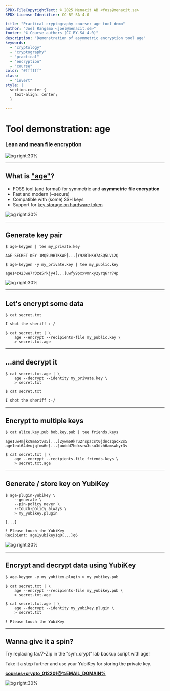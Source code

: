 ```yaml
---
SPDX-FileCopyrightText: © 2025 Menacit AB <foss@menacit.se>
SPDX-License-Identifier: CC-BY-SA-4.0

title: "Practical cryptography course: age tool demo"
author: "Joel Rangsmo <joel@menacit.se>"
footer: "© Course authors (CC BY-SA 4.0)"
description: "Demonstration of asymmetric encryption tool age"
keywords:
  - "cryptology"
  - "cryptography"
  - "practical"
  - "encryption"
  - "course"
color: "#ffffff"
class:
  - "invert"
style: |
  section.center {
    text-align: center;
  }

---
```

<!-- _footer: "%ATTRIBUTION_PREFIX% Jonathan Miske (CC BY-SA 2.0)" -->
# Tool demonstration: age
### Lean and mean file encryption

![bg right:30%](images/22-silo.jpg)

---
<!-- _footer: "%ATTRIBUTION_PREFIX% Jonathan Miske (CC BY-SA 2.0)" -->
## What is ["age"](https://age-encryption.org/)?
- FOSS tool (and format) for symmetric and **asymmetric file encryption**
- Fast and modern (\~secure)
- Compatible with (some) SSH keys
- Support for [key storage on hardware token](https://github.com/str4d/age-plugin-yubikey)

![bg right:30%](images/22-silo.jpg)

---
<!-- _footer: "%ATTRIBUTION_PREFIX% Stig Nygaard (CC BY 2.0)" -->
## Generate key pair
```
$ age-keygen | tee my_private.key

AGE-SECRET-KEY-1MQ5U9HTKKAP[...]Y92RTHKH7ASQ5LVL2Q
```

```
$ age-keygen -y my_private.key | tee my_public.key

age14z423we7r3ze5rkjy4[...]uwfy9pxxvmnxy2yrq6rr74p
```

![bg right:30%](images/22-grey_heron.jpg)

---
## Let's encrypt some data
```
$ cat secret.txt

I shot the sheriff :-/
```

```
$ cat secret.txt | \
	age --encrypt --recipients-file my_public.key \
	> secret.txt.age
```

---
## ...and decrypt it
```
$ cat secret.txt.age | \
	age --decrypt --identity my_private.key \
	> secret.txt
```

```
$ cat secret.txt

I shot the sheriff :-/
```

---
## Encrypt to multiple keys
```
$ cat alice.key.pub bob.key.pub | tee friends.keys

age1uw4mjkc9ma5tvs5[...]2ywm69kru2rspacst0jdnczqacx2s5
age1eut64dvujqfmw6e[...]uuddd7hdxsrw3csu3dzh6amswhyr3v
```

```
$ cat secret.txt | \
	age --encrypt --recipients-file friends.keys \
	> secret.txt.age
```

---
<!-- _footer: "%ATTRIBUTION_PREFIX% Yubinerd (CC BY-SA 4.0)" -->
## Generate / store key on YubiKey
```
$ age-plugin-yubikey \
	--generate \
	--pin-policy never \
	--touch-policy always \
	> my_yubikey.plugin

[...]

! Please touch the YubiKey
Recipient: age1yubikey1q0[...]q6
```

![bg right:30%](images/22-yubikey.jpg)

---
## Encrypt and decrypt data using YubiKey
```
$ age-keygen -y my_yubikey.plugin > my_yubikey.pub

$ cat secret.txt | \
	age --encrypt --recipients-file my_yubikey.pub \
	> secret.txt.age
```

```
$ cat secret.txt.age | \
	age --decrypt --identity my_yubikey.plugin \
	> secret.txt
	
! Please touch the YubiKey
```

---
<!-- _footer: "%ATTRIBUTION_PREFIX% Jonathan Miske (CC BY-SA 2.0)" -->
## Wanna give it a spin?
Try replacing tar/7-Zip in the
"sym\_crypt" lab backup script with age!

Take it a step further and use your
YubiKey for storing the private key.
  
**[courses+crypto_012201@%EMAIL_DOMAIN%](mailto:courses+crypto_012201@%EMAIL_DOMAIN%)**

![bg right:30%](images/22-silo.jpg)
